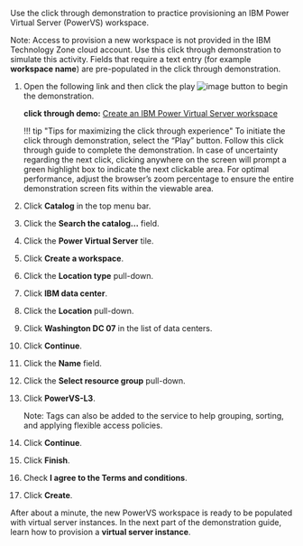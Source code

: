 Use the click through demonstration to practice provisioning an IBM Power Virtual Server (PowerVS) workspace.

Note: Access to provision a new workspace is not provided in the IBM Technology Zone cloud account. Use this click through demonstration to simulate this activity. Fields that require a text entry (for example **workspace name**) are pre-populated in the click through demonstration.

1. Open the following link and then click the play ![image](https://github.com/user-attachments/assets/67789db8-fd6d-4d68-a26b-3a1d6c0b7e97) button to begin the demonstration.<br>

    **click through demo:** <a href="https://dpkshety.github.io/TEST-SalesEnablement-PowerVS-L3/blob/main/docs/includes/Provisioning-a-Workspace/index.html" target ="_blank">Create an IBM Power Virtual Server workspace</a>
    
      !!! tip "Tips for maximizing the click through experience"
          To initiate the click through demonstration, select the “Play” button. Follow this click through guide to complete the demonstration. In case of uncertainty regarding the next click, clicking anywhere on the screen will prompt a green highlight box to indicate the next clickable area. For optimal performance, adjust the browser’s zoom percentage to ensure the entire demonstration screen fits within the viewable area.

2. Click **Catalog** in the top menu bar.
3. Click the **Search the catalog...** field.
4. Click the **Power Virtual Server** tile.
5. Click **Create a workspace**.
6. Click the **Location type** pull-down.
7. Click **IBM data center**.
8. Click the **Location** pull-down.
9. Click **Washington DC 07** in the list of data centers.
10. Click **Continue**.
11. Click the **Name** field.
12. Click the **Select resource group** pull-down.
13. Click **PowerVS-L3**.
    
    Note: Tags can also be added to the service to help grouping, sorting, and applying flexible access policies.
    
14. Click **Continue**.
15. Click **Finish**.
16. Check **I agree to the Terms and conditions**.
17. Click **Create**.

After about a minute, the new PowerVS workspace is ready to be populated with virtual server instances. In the next part of the demonstration guide, learn how to provision a **virtual server instance**.
